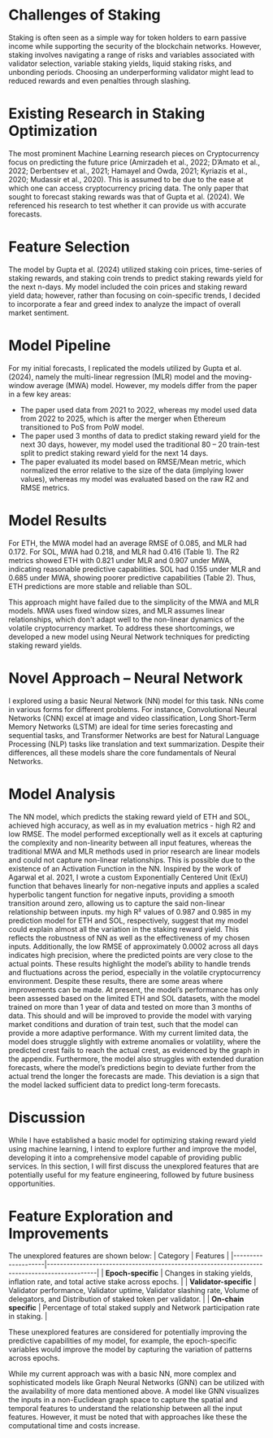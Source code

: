 # Challenges of Staking

Staking is often seen as a simple way for token holders to earn passive income while supporting the security of the blockchain networks. However, staking involves navigating a range of risks and variables associated with validator selection, variable staking yields, liquid staking risks, and unbonding periods. Choosing an underperforming validator might lead to reduced rewards and even penalties through slashing.

# Existing Research in Staking Optimization

The most prominent Machine Learning research pieces on Cryptocurrency focus on predicting the future price (Amirzadeh et al., 2022; D’Amato et al., 2022; Derbentsev et al., 2021; Hamayel and Owda, 2021; Kyriazis et al., 2020; Mudassir et al., 2020). This is assumed to be due to the ease at which one can access cryptocurrency pricing data. The only paper that sought to forecast staking rewards was that of Gupta et al. (2024). We referenced his research to test whether it can provide us with accurate forecasts.

# Feature Selection

The model by Gupta et al. (2024) utilized staking coin prices, time-series of staking rewards, and staking coin trends to predict staking rewards yield for the next n-days. My model included the coin prices and staking reward yield data; however, rather than focusing on coin-specific trends, I decided to incorporate a fear and greed index to analyze the impact of overall market sentiment.

# Model Pipeline

For my initial forecasts, I replicated the models utilized by Gupta et al. (2024), namely the multi-linear regression (MLR) model and the moving-window average (MWA) model. However, my models differ from the paper in a few key areas:
- The paper used data from 2021 to 2022, whereas my model used data from 2022 to 2025, which is after the merger when Ethereum transitioned to PoS from PoW model.
-	The paper used 3 months of data to predict staking reward yield for the next 30 days, however, my model used the traditional 80 – 20 train-test split to predict staking reward yield for the next 14 days.
-	The paper evaluated its model based on RMSE/Mean metric, which normalized the error relative to the size of the data (implying lower values), whereas my model was evaluated based on the raw R2 and RMSE metrics. 

# Model Results
For ETH, the MWA model had an average RMSE of 0.085, and MLR had 0.172. For SOL, MWA had 0.218, and MLR had 0.416 (Table 1). The R2 metrics showed ETH with 0.821 under MLR and 0.907 under MWA, indicating reasonable predictive capabilities. SOL had 0.155 under MLR and 0.685 under MWA, showing poorer predictive capabilities (Table 2). Thus, ETH predictions are more stable and reliable than SOL.

This approach might have failed due to the simplicity of the MWA and MLR models. MWA uses fixed window sizes, and MLR assumes linear relationships, which don't adapt well to the non-linear dynamics of the volatile cryptocurrency market. To address these shortcomings, we developed a new model using Neural Network techniques for predicting staking reward yields.

# Novel Approach – Neural Network

I explored using a basic Neural Network (NN) model for this task. NNs come in various forms for different problems. For instance, Convolutional Neural Networks (CNN) excel at image and video classification, Long Short-Term Memory Networks (LSTM) are ideal for time series forecasting and sequential tasks, and Transformer Networks are best for Natural Language Processing (NLP) tasks like translation and text summarization. Despite their differences, all these models share the core fundamentals of Neural Networks.

# Model Analysis

The NN model, which predicts the staking reward yield of ETH and SOL, achieved high accuracy, as well as in my evaluation metrics - high R2 and low RMSE. The model performed exceptionally well as it excels at capturing the complexity and non-linearity between all input features, whereas the traditional MWA and MLR methods used in prior research are linear models and could not capture non-linear relationships. This is possible due to the existence of an Activation Function in the NN. Inspired by the work of Agarwal et al. 2021, I wrote a custom Exponentially Centered Unit (ExU) function that behaves linearly for non-negative inputs and applies a scaled hyperbolic tangent function for negative inputs, providing a smooth transition around zero, allowing us to capture the said non-linear relationship between inputs.
my high R² values of 0.987 and 0.985 in my prediction model for ETH and SOL, respectively, suggest that my model could explain almost all the variation in the staking reward yield. This reflects the robustness of NN as well as the effectiveness of my chosen inputs. Additionally, the low RMSE of approximately 0.0002 across all days indicates high precision, where the predicted points are very close to the actual points. These results highlight the model’s ability to handle trends and fluctuations across the period, especially in the volatile cryptocurrency environment. 
Despite these results, there are some areas where improvements can be made. At present, the model’s performance has only been assessed based on the limited ETH and SOL datasets, with the model trained on more than 1 year of data and tested on more than 3 months of data. This should and will be improved to provide the model with varying market conditions and duration of train test, such that the model can provide a more adaptive performance. With my current limited data, the model does struggle slightly with extreme anomalies or volatility, where the predicted crest fails to reach the actual crest, as evidenced by the graph in the appendix. Furthermore, the model also struggles with extended duration forecasts, where the model’s predictions begin to deviate further from the actual trend the longer the forecasts are made. This deviation is a sign that the model lacked sufficient data to predict long-term forecasts.

# Discussion

While I have established a basic model for optimizing staking reward yield using machine learning, I intend to explore further and improve the model, developing it into a comprehensive model capable of providing public services. 
In this section, I will first discuss the unexplored features that are potentially useful for my feature engineering, followed by future business opportunities.

# Feature Exploration and Improvements

The unexplored features are shown below:
| Category           | Features                                                                                   |
|--------------------|---------------------------------------------------------------------------------------------|
| **Epoch-specific** | Changes in staking yields, inflation rate, and total active stake across epochs.           |
| **Validator-specific** | Validator performance, Validator uptime, Validator slashing rate, Volume of delegators, and Distribution of staked token per validator. |
| **On-chain specific** | Percentage of total staked supply and Network participation rate in staking.            |

These unexplored features are considered for potentially improving the predictive capabilities of my model, for example, the epoch-specific variables would improve the model by capturing the variation of patterns across epochs.

While my current approach was with a basic NN, more complex and sophisticated models like Graph Neural Networks (GNN) can be utilized with the availability of more data mentioned above. A model like GNN visualizes the inputs in a non-Euclidean graph space to capture the spatial and temporal features to understand the relationship between all the input features. However, it must be noted that with approaches like these the computational time and costs increase.

